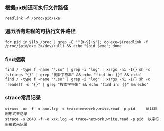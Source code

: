 ### 根据pid知道可执行文件路径
```readlink -f /proc/pid/exe```

### 遍历所有进程的可执行文件路径
```for pid in $(ls /proc | grep -E '^[0-9]+$'); do exe=$(readlink -f /proc/$pid/exe 2>/dev/null) && echo "$pid $exe"; done```

### find搜索
```
find / -type f -name "*.so" | grep -i "log" | xargs -n1 -I{} sh -c 'strings "{}" | grep "搜索字符串" && echo "find in: {}" && echo'
find / -type f -name "*.so" | grep -i "log" | xargs -n1 -I{} sh -c 'readelf -s "{}" | grep "搜索字符串" && echo "find in: {}" && echo'
```

### strace常用记录
```
strace -xx -f -o xxx.log -e trace=network,write,read -p pid     以16进制形式来记录
strace -s 2048 -f -o xxx.log -e trace=network,write,read -p pid  以字符串形式来记录
```

